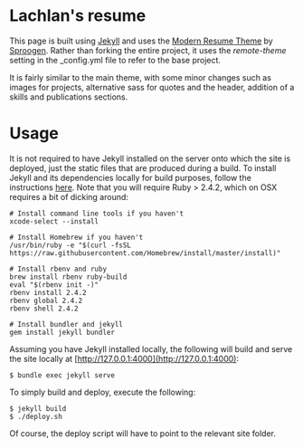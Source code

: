 # Lachlan's resume
This page is built using [Jekyll](https://jekyllrb.com/) and uses the
[Modern Resume Theme](https://github.com/sproogen/modern-resume-theme/)
by [Sproogen](https://github.com/sproogen). Rather than forking the
entire project, it uses the _remote-theme_ setting in the \_config.yml
file to refer to the base project.

It is fairly similar to the main theme, with some minor changes such as
images for projects, alternative sass for quotes and the header,
addition of a skills and publications sections.

# Usage
It is not required to have Jekyll installed on the server onto which the
site is deployed, just the static files that are produced during a
build. To install Jekyll and its dependencies locally for build
purposes, follow the instructions [here](https://jekyllrb.com/). Note
that you will require Ruby > 2.4.2, which on OSX requires a bit of
dicking around:
```
# Install command line tools if you haven't
xcode-select --install

# Install Homebrew if you haven't
/usr/bin/ruby -e "$(curl -fsSL https://raw.githubusercontent.com/Homebrew/install/master/install)"

# Install rbenv and ruby
brew install rbenv ruby-build
eval "$(rbenv init -)"
rbenv install 2.4.2
rbenv global 2.4.2
rbenv shell 2.4.2

# Install bundler and jekyll
gem install jekyll bundler
```

Assuming you have Jekyll installed locally, the following will build and
serve the site locally at [http://127.0.0.1:4000](http://127.0.0.1:4000):
```
$ bundle exec jekyll serve
```

To simply build and deploy, execute the following:
```
$ jekyll build
$ ./deploy.sh
```
Of course, the deploy script will have to point to the relevant site
folder.

